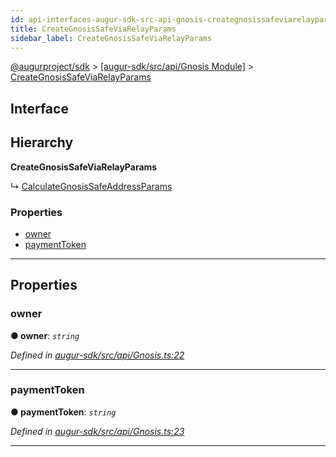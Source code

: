 ```yaml
---
id: api-interfaces-augur-sdk-src-api-gnosis-creategnosissafeviarelayparams
title: CreateGnosisSafeViaRelayParams
sidebar_label: CreateGnosisSafeViaRelayParams
---
```


[@augurproject/sdk](api-readme.md) > [[augur-sdk/src/api/Gnosis Module]](api-modules-augur-sdk-src-api-gnosis-module.md) > [CreateGnosisSafeViaRelayParams](api-interfaces-augur-sdk-src-api-gnosis-creategnosissafeviarelayparams.md)

## Interface

## Hierarchy

**CreateGnosisSafeViaRelayParams**

↳  [CalculateGnosisSafeAddressParams](api-interfaces-augur-sdk-src-api-gnosis-calculategnosissafeaddressparams.md)

### Properties

* [owner](api-interfaces-augur-sdk-src-api-gnosis-creategnosissafeviarelayparams.md#owner)
* [paymentToken](api-interfaces-augur-sdk-src-api-gnosis-creategnosissafeviarelayparams.md#paymenttoken)

---

## Properties

<a id="owner"></a>

###  owner

**● owner**: *`string`*

*Defined in [augur-sdk/src/api/Gnosis.ts:22](https://github.com/AugurProject/augur/blob/3727cd4ec9/packages/augur-sdk/src/api/Gnosis.ts#L22)*

___
<a id="paymenttoken"></a>

###  paymentToken

**● paymentToken**: *`string`*

*Defined in [augur-sdk/src/api/Gnosis.ts:23](https://github.com/AugurProject/augur/blob/3727cd4ec9/packages/augur-sdk/src/api/Gnosis.ts#L23)*

___

